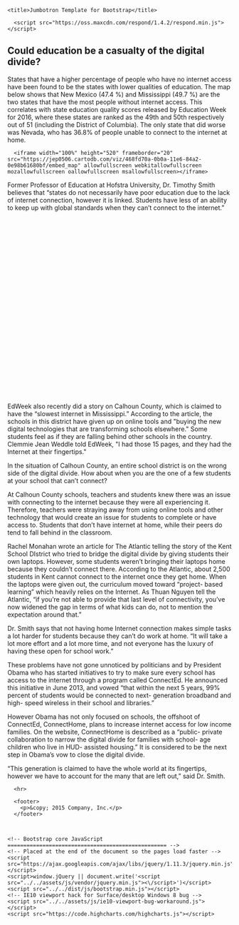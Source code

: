 
<html lang="en">
  <head>
    <meta charset="utf-8">
    <meta http-equiv="X-UA-Compatible" content="IE=edge">
    <meta name="viewport" content="width=device-width, initial-scale=1">
    <!-- The above 3 meta tags *must* come first in the head; any other head content must come *after* these tags -->
    <meta name="description" content="">
    <meta name="author" content="">
    <link rel="icon" href="../../favicon.ico">

    <title>Jumbotron Template for Bootstrap</title>
    
      <script src="https://oss.maxcdn.com/respond/1.4.2/respond.min.js"></script>
  </head>

  <body>
 
<div class="container"></div>
    <body>
      <h2>Could education be a casualty of the digital divide?</h2>
      <p> States that have a higher percentage of people who have no internet access have been found to be the states with lower qualities of education. The map below shows that New Mexico (47.4 %) and Mississippi (49.7 %) are the two states that have the most people without internet access. This correlates with state education quality scores released by Education Week for 2016, where these states are ranked as the 49th and 50th respectively out of 51 (including the District of Columbia). The only state that did worse was Nevada, who has 36.8% of people unable to connect to the internet at home. </p> 

      
      <iframe width="100%" height="520" frameborder="20" src="https://jep0506.cartodb.com/viz/468fd70a-0b0a-11e6-84a2-0e98b61680bf/embed_map" allowfullscreen webkitallowfullscreen mozallowfullscreen oallowfullscreen msallowfullscreen></iframe>

<p> Former Professor of Education at Hofstra University, Dr. Timothy Smith believes that “states do not necessarily have poor education due to the lack of internet connection, however it is linked. Students have less of an ability to keep up with global standards when they can’t connect to the internet.” </p>

<div id="container" style="min-width: 310px; height: 400px; max-width: 800px; margin: 0 auto"></div>

<p>EdWeek also recently did a story on Calhoun County, which is claimed to have the “slowest internet in Mississippi.” According to the article, the schools in this district have given up on online tools and "buying the new digital technologies that are transforming schools elsewhere." Some students feel as if they are falling behind other schools in the country. Clemmie Jean Weddle told EdWeek, "I had those 15 pages, and they had the Internet at their fingertips."</p>

<p>In the situation of Calhoun County, an entire school district is on the wrong side of the digital divide. How about when you are the one of a few students at your school that can’t connect?</p>

<p>At Calhoun County schools, teachers and students knew there was an issue with connecting to the internet because they were all experiencing it. Therefore, teachers were straying away from using online tools and other technology that would create an issue for students to complete or have access to. Students that don’t have internet at home, while their peers do tend to fall behind in the classroom.</p>

<p>Rachel Monahan wrote an article for The Atlantic telling the story of the Kent School DIstrict who tried to bridge the digital divide by giving students their own laptops. However, some students weren’t bringing their laptops home because they couldn’t connect there. According to the Atlantic, about 2,500 students in Kent  cannot connect to the internet once they get home. When the laptops were given out, the curriculum moved toward “project- based learning” which heavily relies on the Internet. As Thuan Nguyen tell the Atlantic, “if you’re not able to provide that last level of connectivity, you’ve now widened the gap in terms of what kids can do, not to mention the expectation around that.” </p>

<p>Dr. Smith says that not having home Internet connection makes simple tasks a lot harder for students because they can’t do work at home. “It will take a lot more effort and a lot more time, and not everyone has the luxury of having these open for school work.” </p>

<p>These problems have not gone unnoticed by politicians and by President Obama who has started initiatives to try to make sure every school has access to the internet through a program called ConnectEd. He announced this initiative in June 2013, and vowed “that within the next 5 years, 99% percent of students would be connected to next- generation broadband and high- speed wireless in their school and libraries.” </p>

<p>	However Obama has not only focused on schools, the offshoot of ConnectEd, ConnectHome, plans to increase internet access for low income families. On the website, ConnectHome is described as a “public- private collaboration to narrow the digital divide for families with school- age children who live in HUD- assisted housing.” It is considered to be the next step in Obama’s vow to close the digital divide. </p>

<p>“This generation is claimed to have the whole world at its fingertips, however we have to account for the many that are left out,” said Dr. Smith. </p>
</body>

      <hr>

      <footer>
        <p>&copy; 2015 Company, Inc.</p>
      </footer>



    <!-- Bootstrap core JavaScript
    ================================================== -->
    <!-- Placed at the end of the document so the pages load faster -->
    <script src="https://ajax.googleapis.com/ajax/libs/jquery/1.11.3/jquery.min.js"></script>
    <script>window.jQuery || document.write('<script src="../../assets/js/vendor/jquery.min.js"><\/script>')</script>
    <script src="../../dist/js/bootstrap.min.js"></script>
    <!-- IE10 viewport hack for Surface/desktop Windows 8 bug -->
    <script src="../../assets/js/ie10-viewport-bug-workaround.js"></script>
    <script src="https://code.highcharts.com/highcharts.js"></script>
<script src="https://code.highcharts.com/modules/exporting.js"></script>

<script>
$(function() {
  $('#container').highcharts({
    chart: {
      type: 'scatter',
      zoomType: 'xy'
    },
    title: {
      text: 'State Education Quality Score vs. State Internet Access'
    },
    subtitle: {
      text: 'Source: EdWeek 2016'
    },
    xAxis: {
      title: {
        enabled: true,
        text: 'State Education Quality'
      },
      startOnTick: true,
      endOnTick: true,
      showLastLabel: true
    },
    yAxis: {
      title: {
        text: 'People Without Internet Access (%)'
      }
    },
    legend: {
      layout: 'vertical',
      align: 'left',
      verticalAlign: 'top',
      x: 100,
      y: 70,
      floating: true,
      backgroundColor: (Highcharts.theme && Highcharts.theme.legendBackgroundColor) || '#FFFFFF',
      borderWidth: 1
    },
    plotOptions: {
      scatter: {
        marker: {
          radius: 5,
          states: {
            hover: {
              enabled: true,
              lineColor: 'rgb(100,100,100)'
            }
          }
        },
        states: {
          hover: {
            marker: {
              enabled: false
            }
          }
        },
        tooltip: {
          headerFormat: '<b>{series.name}</b><br>',
          pointFormat: '{point.x}, {point.y} %'
        }
      }
    },
    series: [{
      name: 'States',
      color: 'rgba(223, 83, 83, .5)',
      data: [
        [68.1, 42.8],
        [75.1, 31.7],
        [68.5, 36.5],
        [69.8, 45.3],
        [69.8, 37.6],
        [74.5, 27.3],
        [82.5, 27],
        [72.9, 36],
        [76.8, 34.9],
        [72.4, 33.9],
        [71.9, 36.6],
        [74, 39.4],
        [67.9, 32.1],
        [76.6, 35.4],
        [74.9, 38.4],
        [76.2, 33.7],
        [73.8, 30.6],
        [73.3, 39.8],
        [68.7, 40.4],
        [78.5, 31.2],
        [82.7, 30.6],
        [86.8, 29.6],
        [71.7, 31.2],
        [79.6, 25.4],
        [65.6, 49.7],
        [72.2, 38.4],
        [72.8, 41.7],
        [76.5, 32.5],
        [65.2, 36.8],
        [82.3, 24.1],
        [85.1, 30.6],
        [65.8, 47.4],
        [79.8, 35.1],
        [70.6, 38.5],
        [77.1, 34.4],
        [74.7, 36.2],
        [68.2, 41.8],
        [70.2, 30.2],
        [80.5, 36],
        [78.9, 32.4],
        [69.6, 41.3],
        [70.3, 34.2],
        [70.9, 43.3],
        [69.7, 43.7],
        [72.2, 29.2],
        [83.8, 30.1],
        [79.2, 34.8],
        [74.9, 24.6],
        [71.8, 40.9],
        [79.4, 29.4],
        [80.2, 31.8]
      ]
    }]
  });
});
</script>

